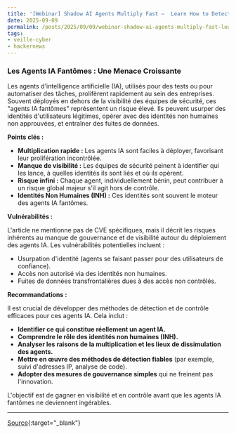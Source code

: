 ```yaml
---
title: '[Webinar] Shadow AI Agents Multiply Fast —  Learn How to Detect and Control Them'
date: 2025-09-09
permalink: /posts/2025/09/09/webinar-shadow-ai-agents-multiply-fast-learn-how-to-detect-and-control-them/
tags:
- veille-cyber
- hackernews
---
```

### Les Agents IA Fantômes : Une Menace Croissante

Les agents d'intelligence artificielle (IA), utilisés pour des tests ou pour automatiser des tâches, prolifèrent rapidement au sein des entreprises. Souvent déployés en dehors de la visibilité des équipes de sécurité, ces "agents IA fantômes" représentent un risque élevé. Ils peuvent usurper des identités d'utilisateurs légitimes, opérer avec des identités non humaines non approuvées, et entraîner des fuites de données.

**Points clés :**

*   **Multiplication rapide :** Les agents IA sont faciles à déployer, favorisant leur prolifération incontrôlée.
*   **Manque de visibilité :** Les équipes de sécurité peinent à identifier qui les lance, à quelles identités ils sont liés et où ils opèrent.
*   **Risque infini :** Chaque agent, individuellement bénin, peut contribuer à un risque global majeur s'il agit hors de contrôle.
*   **Identités Non Humaines (INH) :** Ces identités sont souvent le moteur des agents IA fantômes.

**Vulnérabilités :**

L'article ne mentionne pas de CVE spécifiques, mais il décrit les risques inhérents au manque de gouvernance et de visibilité autour du déploiement des agents IA. Les vulnérabilités potentielles incluent :

*   Usurpation d'identité (agents se faisant passer pour des utilisateurs de confiance).
*   Accès non autorisé via des identités non humaines.
*   Fuites de données transfrontalières dues à des accès non contrôlés.

**Recommandations :**

Il est crucial de développer des méthodes de détection et de contrôle efficaces pour ces agents IA. Cela inclut :

*   **Identifier ce qui constitue réellement un agent IA.**
*   **Comprendre le rôle des identités non humaines (INH).**
*   **Analyser les raisons de la multiplication et les lieux de dissimulation des agents.**
*   **Mettre en œuvre des méthodes de détection fiables** (par exemple, suivi d'adresses IP, analyse de code).
*   **Adopter des mesures de gouvernance simples** qui ne freinent pas l'innovation.

L'objectif est de gagner en visibilité et en contrôle avant que les agents IA fantômes ne deviennent ingérables.

---
[Source](https://thehackernews.com/2025/09/webinar-shadow-ai-agents-multiply-fast.html){:target="_blank"}
